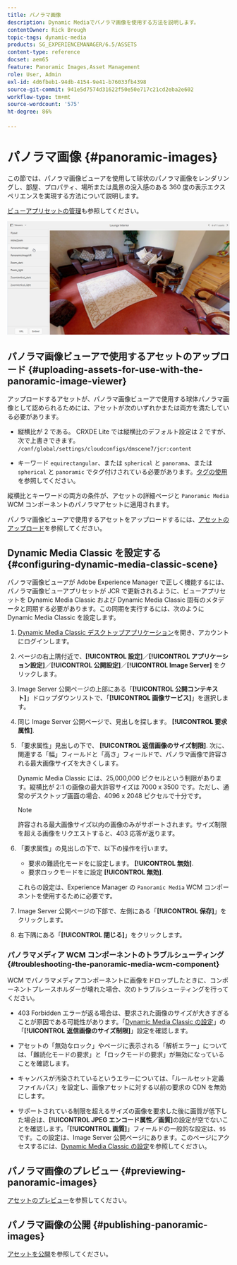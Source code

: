 ```yaml
---
title: パノラマ画像
description: Dynamic Mediaでパノラマ画像を使用する方法を説明します。
contentOwner: Rick Brough
topic-tags: dynamic-media
products: SG_EXPERIENCEMANAGER/6.5/ASSETS
content-type: reference
docset: aem65
feature: Panoramic Images,Asset Management
role: User, Admin
exl-id: 4d6fbeb1-94db-4154-9e41-b76033fb4398
source-git-commit: 941e5d7574d31622f50e50e717c21cd2eba2e602
workflow-type: tm+mt
source-wordcount: '575'
ht-degree: 86%

---
```


# パノラマ画像 {#panoramic-images}

この節では、パノラマ画像ビューアを使用して球状のパノラマ画像をレンダリングし、部屋、プロパティ、場所または風景の没入感のある 360 度の表示エクスペリエンスを実現する方法について説明します。

[ビューアプリセットの管理](/help/assets/managing-viewer-presets.md)も参照してください。

![panoramic-image2](assets/panoramic-image2.png)

## パノラマ画像ビューアで使用するアセットのアップロード {#uploading-assets-for-use-with-the-panoramic-image-viewer}

アップロードするアセットが、パノラマ画像ビューアで使用する球体パノラマ画像として認められるためには、アセットが次のいずれかまたは両方を満たしている必要があります。

* 縦横比が 2 である。
CRXDE Lite では縦横比のデフォルト設定は 2 ですが、次で上書きできます。
  `/conf/global/settings/cloudconfigs/dmscene7/jcr:content`

* キーワード `equirectangular`、または `spherical` と `panorama`、または `spherical` と `panoramic` でタグ付けされている必要があります。[タグの使用](/help/sites-authoring/tags.md)を参照してください。

縦横比とキーワードの両方の条件が、アセットの詳細ページと `Panoramic Media` WCM コンポーネントのパノラマアセットに適用されます。

パノラマ画像ビューアで使用するアセットをアップロードするには、[アセットのアップロード](/help/assets/manage-assets.md#uploading-assets)を参照してください。

## Dynamic Media Classic を設定する {#configuring-dynamic-media-classic-scene}

パノラマ画像ビューアが Adobe Experience Manager で正しく機能するには、パノラマ画像ビューアプリセットが JCR で更新されるように、ビューアプリセットを Dynamic Media Classic および Dynamic Media Classic 固有のメタデータと同期する必要があります。この同期を実行するには、次のように Dynamic Media Classic を設定します。

1. [Dynamic Media Classic デスクトップアプリケーション](https://experienceleague.adobe.com/docs/dynamic-media-classic/using/getting-started/signing-out.html?lang=ja#getting-started)を開き、アカウントにログインします。

1. ページの右上隅付近で、**[!UICONTROL 設定]**／**[!UICONTROL アプリケーション設定]**／**[!UICONTROL 公開設定]**／**[!UICONTROL Image Server]** をクリックします。
1. Image Server 公開ページの上部にある「**[!UICONTROL 公開コンテキスト]**」ドロップダウンリストで、「**[!UICONTROL 画像サービス]**」を選択します。

1. 同じ Image Server 公開ページで、見出しを探します。 **[!UICONTROL 要求属性]**.
1. 「要求属性」見出しの下で、 **[!UICONTROL 返信画像のサイズ制限]**. 次に、関連する「幅」フィールドと「高さ」フィールドで、パノラマ画像で許容される最大画像サイズを大きくします。

   Dynamic Media Classic には、25,000,000 ピクセルという制限があります。縦横比が 2:1 の画像の最大許容サイズは 7000 x 3500 です。ただし、通常のデスクトップ画面の場合、4096 x 2048 ピクセルで十分です。

   >[!NOTE]
   >
   >許容される最大画像サイズ以内の画像のみがサポートされます。サイズ制限を超える画像をリクエストすると、403 応答が返ります。

1. 「要求属性」の見出しの下で、以下の操作を行います。

   * 要求の難読化モードをに設定します。 **[!UICONTROL 無効]**.
   * 要求ロックモードをに設定 **[!UICONTROL 無効]**.

   これらの設定は、Experience Manager の `Panoramic Media` WCM コンポーネントを使用するために必要です。

1. Image Server 公開ページの下部で、左側にある「**[!UICONTROL 保存]**」をクリックします。

1. 右下隅にある「**[!UICONTROL 閉じる]**」をクリックします。

### パノラマメディア WCM コンポーネントのトラブルシューティング {#troubleshooting-the-panoramic-media-wcm-component}

WCM でパノラマメディアコンポーネントに画像をドロップしたときに、コンポーネントプレースホルダーが壊れた場合、次のトラブルシューティングを行ってください。

* 403 Forbidden エラーが返る場合は、要求された画像のサイズが大きすぎることが原因である可能性があります。「[Dynamic Media Classic の設定](/help/assets/panoramic-images.md#configuring-dynamic-media-classic-scene)」の「**[!UICONTROL 返信画像のサイズ制限]**」設定を確認します。

* アセットの「無効なロック」やページに表示される「解析エラー」については、「難読化モードの要求」と「ロックモードの要求」が無効になっていることを確認します。
* キャンバスが汚染されているというエラーについては、「ルールセット定義ファイルパス」を設定し、画像アセットに対する以前の要求の CDN を無効にします。
* サポートされている制限を超えるサイズの画像を要求した後に画質が低下した場合は、**[!UICONTROL JPEG エンコード属性／画質]**&#x200B;の設定が空でないことを確認します。「**[!UICONTROL 画質]**」フィールドの一般的な設定は、`95` です。この設定は、Image Server 公開ページにあります。このページにアクセスするには、[Dynamic Media Classic の設定](/help/assets/panoramic-images.md#configuring-dynamic-media-classic-scene)を参照してください。

## パノラマ画像のプレビュー {#previewing-panoramic-images}

[アセットのプレビュー](/help/assets/previewing-assets.md)を参照してください。

## パノラマ画像の公開 {#publishing-panoramic-images}

[アセットを公開](/help/assets/publishing-dynamicmedia-assets.md)を参照してください。
